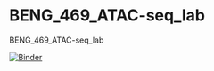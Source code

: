 # BENG_469_ATAC-seq_lab
BENG_469_ATAC-seq_lab

[![Binder](https://mybinder.org/badge_logo.svg)](https://mybinder.org/v2/gh/dyxmvp/BENG_469_ATAC-seq_lab/main?filepath=get_insert_size_distribution_per_cell.ipynb)
